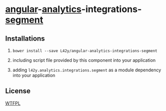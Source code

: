 # [angular](https://angularjs.org)-[analytics](https://github.com/L42y/angular-analytics)-integrations-[segment](https://segment.com)

## Installations

1. `bower install --save L42y/angular-analytics-integrations-segment`

2. including script file provided by this component into your application

3. adding `l42y.analytics.integrations.segment` as a module dependency into your application

## License

[WTFPL](http://wtfpl.org)
